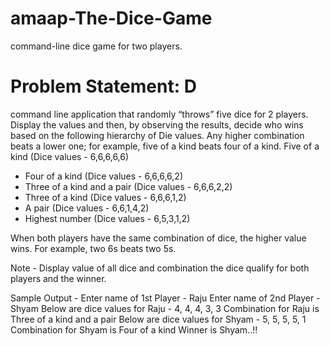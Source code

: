 # amaap-The-Dice-Game
command-line dice game for two players.
# Problem Statement: D
command line application that randomly “throws” five dice for 2 players. Display the values and then, by observing the results, decide who wins based on the following hierarchy of Die values. Any higher combination beats a lower one; for example, five of a kind beats four of a kind.
Five of a kind (Dice values - 6,6,6,6,6)
- Four of a kind (Dice values - 6,6,6,6,2)
- Three of a kind and a pair (Dice values - 6,6,6,2,2)
- Three of a kind (Dice values - 6,6,6,1,2)
- A pair (Dice values - 6,6,1,4,2)
- Highest number (Dice values - 6,5,3,1,2)

When both players have the same combination of dice, the higher value wins. For example, two 6s beats two 5s.

Note - Display value of all dice and combination the dice qualify for both players and the winner.

Sample Output -
Enter name of 1st Player - Raju
Enter name of 2nd Player - Shyam
Below are dice values for Raju -
4, 4, 4, 3, 3
Combination for Raju is Three of a kind and a pair
Below are dice values for Shyam -
5, 5, 5, 5, 1
Combination for Shyam is Four of a kind
Winner is Shyam..!!